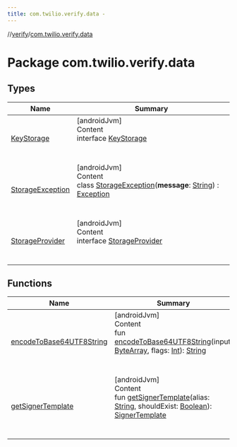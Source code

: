 ```yaml
---
title: com.twilio.verify.data -
---
```

//[verify](../index.md)/[com.twilio.verify.data](index.md)



# Package com.twilio.verify.data  


## Types  
  
|  Name|  Summary| 
|---|---|
| [KeyStorage](-key-storage/index.md)| [androidJvm]  <br>Content  <br>interface [KeyStorage](-key-storage/index.md)  <br><br><br>
| [StorageException](-storage-exception/index.md)| [androidJvm]  <br>Content  <br>class [StorageException](-storage-exception/index.md)(**message**: [String](https://kotlinlang.org/api/latest/jvm/stdlib/kotlin/-string/index.html)) : [Exception](https://developer.android.com/reference/java/lang/Exception.html)  <br><br><br>
| [StorageProvider](-storage-provider/index.md)| [androidJvm]  <br>Content  <br>interface [StorageProvider](-storage-provider/index.md)  <br><br><br>


## Functions  
  
|  Name|  Summary| 
|---|---|
| [encodeToBase64UTF8String](encode-to-base64-u-t-f8-string.md)| [androidJvm]  <br>Content  <br>fun [encodeToBase64UTF8String](encode-to-base64-u-t-f8-string.md)(input: [ByteArray](https://kotlinlang.org/api/latest/jvm/stdlib/kotlin/-byte-array/index.html), flags: [Int](https://kotlinlang.org/api/latest/jvm/stdlib/kotlin/-int/index.html)): [String](https://kotlinlang.org/api/latest/jvm/stdlib/kotlin/-string/index.html)  <br><br><br>
| [getSignerTemplate](get-signer-template.md)| [androidJvm]  <br>Content  <br>fun [getSignerTemplate](get-signer-template.md)(alias: [String](https://kotlinlang.org/api/latest/jvm/stdlib/kotlin/-string/index.html), shouldExist: [Boolean](https://kotlinlang.org/api/latest/jvm/stdlib/kotlin/-boolean/index.html)): [SignerTemplate]()  <br><br><br>

